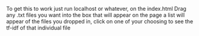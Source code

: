 To get this to work just run localhost or whatever, on the index.html
Drag any .txt files you want into the box that will appear on the page
a list will appear of the files you dropped in, click on one of your choosing to see the tf-idf of that individual file